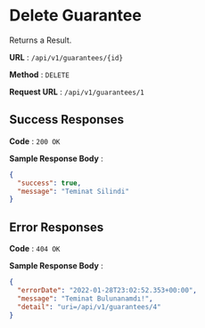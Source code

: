 # Delete Guarantee

Returns a Result.

**URL** : `/api/v1/guarantees/{id}`

**Method** : `DELETE`

**Request URL** : `/api/v1/guarantees/1`

## Success Responses

**Code** : `200 OK`

**Sample Response Body** :

```json
{
  "success": true,
  "message": "Teminat Silindi"
}
```

## Error Responses

**Code** : `404 OK`

**Sample Response Body** :

```json
{
  "errorDate": "2022-01-28T23:02:52.353+00:00",
  "message": "Teminat Bulunanamdı!",
  "detail": "uri=/api/v1/guarantees/4"
}
```